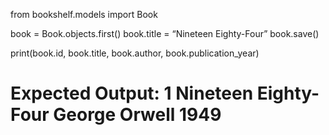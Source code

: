 <!-- Command: Update the title of “1984” to “Nineteen Eighty-Four” and save the changes.
Document in: update.md
Expected Documentation: Include the Python command and a comment with the expected output showing the updated title. -->

from bookshelf.models import Book

book = Book.objects.first()
book.title = “Nineteen Eighty-Four”
book.save()


print(book.id, book.title, book.author, book.publication_year)
# Expected Output: 1 Nineteen Eighty-Four George Orwell 1949
